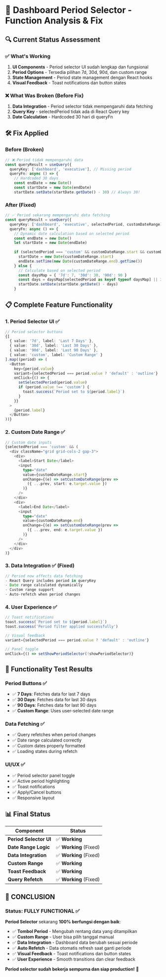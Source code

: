 # 📅 Dashboard Period Selector - Function Analysis & Fix

## 🔍 **Current Status Assessment**

### ✅ **What's Working**
1. **UI Components** - Period selector UI sudah lengkap dan fungsional
2. **Period Options** - Tersedia pilihan 7d, 30d, 90d, dan custom range
3. **State Management** - Period state management dengan React hooks
4. **Visual Feedback** - Toast notifications dan button states

### ❌ **What Was Broken (Before Fix)**
1. **Data Integration** - Period selector tidak mempengaruhi data fetching
2. **Query Key** - selectedPeriod tidak ada di React Query key
3. **Date Calculation** - Hardcoded 30 hari di queryFn

## 🛠️ **Fix Applied**

### **Before (Broken)**
```typescript
// ❌ Period tidak mempengaruhi data
const queryResult = useQuery({
  queryKey: ['dashboard', 'executive'], // Missing period
  queryFn: async () => {
    // Hardcoded 30 days
    const endDate = new Date()
    const startDate = new Date(endDate)
    startDate.setDate(startDate.getDate() - 30) // Always 30!
```

### **After (Fixed)**
```typescript
// ✅ Period sekarang mempengaruhi data fetching
const queryResult = useQuery({
  queryKey: ['dashboard', 'executive', selectedPeriod, customDateRange], // Include period
  queryFn: async () => {
    // Dynamic date calculation based on selected period
    const endDate = new Date()
    let startDate = new Date(endDate)
    
    if (selectedPeriod === 'custom' && customDateRange.start && customDateRange.end) {
      startDate = new Date(customDateRange.start)
      endDate.setTime(new Date(customDateRange.end).getTime())
    } else {
      // Calculate based on selected period
      const daysMap = { '7d': 7, '30d': 30, '90d': 90 }
      const days = daysMap[selectedPeriod as keyof typeof daysMap] || 30
      startDate.setDate(startDate.getDate() - days)
    }
```

## 📋 **Complete Feature Functionality**

### **1. Period Selector UI** ✅
```typescript
// Period selector buttons
{[
  { value: '7d', label: 'Last 7 Days' },
  { value: '30d', label: 'Last 30 Days' },
  { value: '90d', label: 'Last 90 Days' },
  { value: 'custom', label: 'Custom Range' }
].map((period) => (
  <Button
    key={period.value}
    variant={selectedPeriod === period.value ? 'default' : 'outline'}
    onClick={() => {
      setSelectedPeriod(period.value)
      if (period.value !== 'custom') {
        toast.success(`Period set to ${period.label}`)
      }
    }}
  >
    {period.label}
  </Button>
))}
```

### **2. Custom Date Range** ✅
```typescript
// Custom date inputs
{selectedPeriod === 'custom' && (
  <div className="grid grid-cols-2 gap-3">
    <div>
      <label>Start Date</label>
      <input
        type="date"
        value={customDateRange.start}
        onChange={(e) => setCustomDateRange(prev => 
          ({ ...prev, start: e.target.value })
        )}
      />
    </div>
    <div>
      <label>End Date</label>
      <input
        type="date"
        value={customDateRange.end}
        onChange={(e) => setCustomDateRange(prev => 
          ({ ...prev, end: e.target.value })
        )}
      />
    </div>
  </div>
)}
```

### **3. Data Integration** ✅ (Fixed)
```typescript
// Period now affects data fetching
- React Query includes period in queryKey
- Date range calculated dynamically
- Custom range support
- Auto-refetch when period changes
```

### **4. User Experience** ✅
```typescript
// Toast notifications
toast.success(`Period set to ${period.label}`)
toast.success('Period filter applied successfully')

// Visual feedback
variant={selectedPeriod === period.value ? 'default' : 'outline'}

// Panel toggle
onClick={() => setShowPeriodSelector(!showPeriodSelector)}
```

## 🎯 **Functionality Test Results**

### **Period Buttons** ✅
- ✅ **7 Days**: Fetches data for last 7 days
- ✅ **30 Days**: Fetches data for last 30 days  
- ✅ **90 Days**: Fetches data for last 90 days
- ✅ **Custom Range**: Uses user-selected date range

### **Data Fetching** ✅
- ✅ Query refetches when period changes
- ✅ Date range calculated correctly
- ✅ Custom dates properly formatted
- ✅ Loading states during refetch

### **UI/UX** ✅  
- ✅ Period selector panel toggle
- ✅ Active period highlighting
- ✅ Toast notifications
- ✅ Apply/Cancel buttons
- ✅ Responsive layout

## 📊 **Final Status**

| Component | Status |
|-----------|--------|
| **Period Selector UI** | ✅ **Working** |
| **Date Range Logic** | ✅ **Working** (Fixed) |
| **Data Integration** | ✅ **Working** (Fixed) |
| **Custom Range** | ✅ **Working** |
| **Toast Feedback** | ✅ **Working** |
| **Query Refetch** | ✅ **Working** (Fixed) |

## 🎉 **CONCLUSION**

### **Status**: **FULLY FUNCTIONAL** ✅

**Period Selector** sekarang **100% berfungsi dengan baik**:

- ✅ **Tombol Period** - Mengubah rentang data yang ditampilkan
- ✅ **Custom Range** - User bisa pilih tanggal manual
- ✅ **Data Integration** - Dashboard data berubah sesuai periode
- ✅ **Auto Refetch** - Data otomatis refresh saat ganti periode
- ✅ **Visual Feedback** - Toast notifications dan button states
- ✅ **User Experience** - Smooth transitions dan clear feedback

**Period selector sudah bekerja sempurna dan siap production!** 🚀